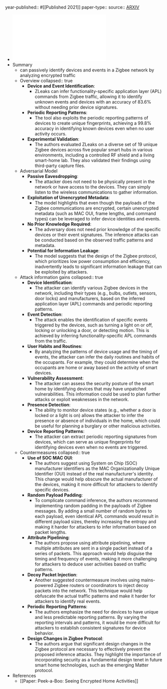 year-published:: #[[Published 2021]] 
paper-type:: 
source:: [ARXIV](https://arxiv.org/abs/2107.10830)

- ![ZLeaks: Passive Inference Attacks on Zigbee based Smart Homes](../assets/ZLeaks_Passive_Inference_Attacks_on_Zigbee_based_Smart_Homes_1733443513652_0.pdf)
- Summary
	- can passively identify devices and events in a Zigbee network by analyzing encrypted traffic
	- Overview
	  collapsed:: true
		- **Device and Event Identification**:
			- ZLeaks can infer functionality-specific application layer (APL) 
			  commands from Zigbee traffic, allowing it to identify unknown events and
			  devices with an accuracy of 83.6% without needing prior device 
			  signatures.
		- **Periodic Reporting Patterns**:
			- The tool also exploits the periodic reporting patterns of devices to 
			  create unique fingerprints, achieving a 99.8% accuracy in identifying 
			  known devices even when no user activity occurs.
		- **Experimental Validation**:
			- The authors evaluated ZLeaks on a diverse set of 19 unique Zigbee devices 
			  across five popular smart hubs in various environments, including a 
			  controlled RF shield and a living smart-home lab. They also validated 
			  their findings using third-party capture files.
	- Adversarial Model
		- **Passive Eavesdropping**:
			- The attacker does not need to be physically present in the network or have 
			  access to the devices. They can simply listen to the wireless 
			  communications to gather information.
		- **Exploitation of Unencrypted Metadata**:
			- The model highlights that even though the payloads of the Zigbee 
			  communications are encrypted, certain unencrypted metadata (such as MAC 
			  OUI, frame lengths, and command types) can be leveraged to infer device 
			  identities and events.
		- **No Prior Knowledge Required**:
			- The adversary does not need prior knowledge of the specific devices or 
			  their event signatures. The inference attacks can be conducted based on 
			  the observed traffic patterns and metadata.
		- **Potential for Information Leakage**:
			- The model suggests that the design of the Zigbee protocol, which 
			  prioritizes low power consumption and efficiency, inadvertently leads to
			  significant information leakage that can be exploited by attackers.
	- Attack information gains
	  collapsed:: true
		- **Device Identification**:
			- The attacker can identify various Zigbee devices in the network, including 
			  their types (e.g., bulbs, outlets, sensors, door locks) and 
			  manufacturers, based on the inferred application layer (APL) commands 
			  and periodic reporting patterns.
		- **Event Detection**:
			- The attack enables the identification of specific events triggered by the devices, 
			  such as turning a light on or off, locking or unlocking a door, or 
			  detecting motion. This is achieved by inferring functionality-specific 
			  APL commands from the traffic.
		- **User  Habits and Routines**:
			- By analyzing the patterns of device usage and the timing of events, the 
			  attacker can infer the daily routines and habits of the occupants. For 
			  example, they could determine when the occupants are home or away based 
			  on the activity of smart devices.
		- **Vulnerability Assessment**:
			- The attacker can assess the security posture of the smart home by 
			  identifying devices that may have unpatched vulnerabilities. This 
			  information could be used to plan further attacks or exploit weaknesses 
			  in the network.
		- **Presence Detection**:
			- The ability to monitor device states (e.g., whether a door is locked or a 
			  light is on) allows the attacker to infer the presence or absence of 
			  individuals in the home, which could be useful for planning a burglary 
			  or other malicious activities.
		- **Device Reporting Patterns**:
			- The attacker can extract periodic reporting signatures from devices, 
			  which can serve as unique fingerprints for identifying devices even when
			  no events are triggered.
	- Countermeasures
	  collapsed:: true
		- **Use of SOC MAC OUI**:
			- The authors suggest using System on Chip (SOC) manufacturer identifiers as the MAC Organizationally Unique Identifier (OUI) instead of the real manufacturer's identity. This 
			  change would help obscure the actual manufacturer of the devices, making it more difficult for attackers to identify specific devices.
		- **Random Payload Padding**:
			- To complicate command inference, the authors recommend implementing random padding in the payloads of Zigbee messages. By adding a small number of random bytes to each payload, even identical APL commands would result in different payload sizes, thereby increasing the entropy and making it harder for attackers to infer information based on packet lengths.
		- **Attribute Pipelining**:
			- The authors propose using attribute pipelining, where multiple attributes are sent in a single packet instead of a series of packets. This approach would help disguise the timing and frequency of events, making it more challenging for attackers to deduce user activities based on traffic patterns.
		- **Decoy Packet Injection**:
			- Another suggested countermeasure involves using mains-powered Zigbee routers or 
			  coordinators to inject decoy packets into the network. This technique would help obfuscate the actual traffic patterns and make it harder for attackers to identify real events.
		- **Periodic Reporting Patterns**:
			- The authors emphasize the need for devices to have unique and less predictable reporting patterns. By varying the reporting intervals and patterns, it would be more difficult for attackers to establish consistent signatures for device behavior.
		- **Design Changes in Zigbee Protocol**:
			- The authors argue that significant design changes in the Zigbee protocol are necessary to 
			  effectively prevent the proposed inference attacks. They highlight the importance of incorporating security as a fundamental design tenet in future smart home technologies, such as the emerging Matter protocol.
- References
	- [[Paper: Peek-a-Boo: Seeing Encrypted Home Activities]]
